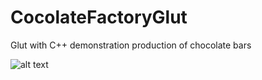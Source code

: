 # CocolateFactoryGlut
Glut with C++ demonstration production of chocolate bars

![alt text](https://github.com/TanjilulAnwar/CocolateFactoryGlut/blob/master/demo.gif)
